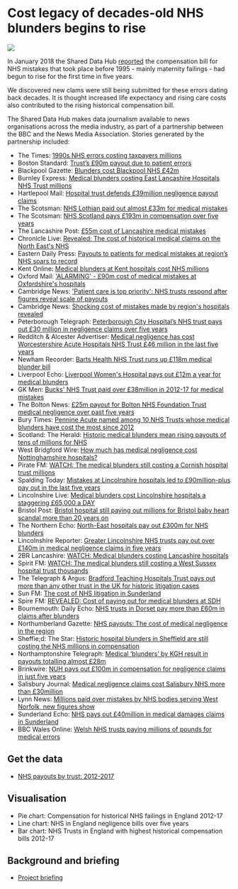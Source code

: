 # Cost legacy of decades-old NHS blunders begins to rise

![](https://news.files.bbci.co.uk/vj/live/idt-images/chart-ELSOVER5YRS/ELSOVER5YRS_pserw.png)

In January 2018 the Shared Data Hub [reported](http://www.bbc.co.uk/news/uk-england-42442343) the compensation bill for NHS mistakes that took place before 1995 - mainly maternity failings - had begun to rise for the first time in five years.

We discovered new clams were still being submitted for these errors dating back decades. It is thought increased life expectancy and rising care costs also contributed to the rising historical compensation bill.

The Shared Data Hub makes data journalism available to news organisations across the media industry, as part of a partnership between the BBC and the News Media Association. Stories generated by the partnership included:

* The Times: [1990s NHS errors costing taxpayers millions](https://www.thetimes.co.uk/article/1990s-nhs-errors-costing-taxpayers-millions-6s93nk9b7)
* Boston Standard: [Trust’s £90m payout due to patient errors](https://www.bostonstandard.co.uk/news/health/trust-s-90m-payout-due-to-patient-errors-1-8333755)
* Blackpool Gazette: [Blunders cost Blackpool NHS £42m](https://www.blackpoolgazette.co.uk/news/health/blunders-cost-blackpool-nhs-42m-1-8959660)
* Burnley Express: [Medical blunders costing East Lancashire Hospitals NHS Trust millions](https://www.burnleyexpress.net/news/health/medical-blunders-costing-east-lancashire-hospitals-nhs-trust-millions-1-8962594)
* Hartlepool Mail: [Hospital trust defends £39million negligence payout claims](https://www.hartlepoolmail.co.uk/news/health/hospital-trust-defends-39million-negligence-payout-claims-1-8961504)
* The Scotsman: [NHS Lothian paid out almost £33m for medical mistakes](https://www.scotsman.com/news/nhs-lothian-paid-out-almost-33m-for-medical-mistakes-1-4662261)
* The Scotsman: [NHS Scotland pays £193m in compensation over five years](https://www.scotsman.com/news/nhs-scotland-pays-193m-in-compensation-over-five-years-1-4662230)
* The Lancashire Post: [£55m cost of Lancashire medical mistakes](https://www.lep.co.uk/news/health/55m-cost-of-lancashire-medical-mistakes-1-8959656)
* Chronicle Live: [Revealed: The cost of historical medical claims on the North East's NHS](https://www.chroniclelive.co.uk/news/health/revealed-cost-historical-medical-claims-14159889)
* Eastern Daily Press: [Payouts to patients for medical mistakes at region’s NHS soars to record](http://www.edp24.co.uk/news/health/norfolk-nhs-clinical-negligence-payout-record-1-5356205)
* Kent Online: [Medical blunders at Kent hospitals cost NHS millions](http://www.kentonline.co.uk/kent/news/medical-blunders-costing-nhs-millions-158522/)
* Oxford Mail: ['ALARMING' - £90m cost of medical mistakes at Oxfordshire's hospitals](http://www.oxfordmail.co.uk/NEWS/15829272._ALARMING______90m_cost_of_medical_mistakes_at_Oxfordshire_s_hospitals/)
* Cambridge News: ['Patient care is top priority': NHS trusts respond after figures reveal scale of payouts](https://www.cambridge-news.co.uk/news/cambridge-news/nhs-trusts-response-compensation-patients-14164895)
* Cambridge News: [Shocking cost of mistakes made by region's hospitals revealed](https://www.cambridge-news.co.uk/news/cambridge-news/mistakes-negligence-hospitals-nhs-compensation-14159721)
* Peterborough Telegraph: [Peterborough City Hospital’s NHS trust pays out £30 million in negligence claims over five years](https://www.peterboroughtoday.co.uk/news/health/peterborough-city-hospital-s-nhs-trust-pays-out-30-million-in-negligence-claims-over-five-years-1-8331988)
* Redditch & Alcester Advertiser: [Medical negligence has cost Worcestershire Acute Hospitals NHS Trust £46 million in the last five years](http://www.redditchadvertiser.co.uk/news/15835367.Medical_negligence_has_cost_Worcestershire_Acute_Hospitals_NHS_Trust___46_million_in_the_last_five_years/)
* Newham Recorder: [Barts Health NHS Trust runs up £118m medical blunder bill](http://www.newhamrecorder.co.uk/news/health/barts-health-nhs-trust-runs-up-118m-medical-blunder-bill-1-5356409)
* Liverpool Echo: [Liverpool Women's Hospital pays out £12m a year for medical blunders](http://www.liverpoolecho.co.uk/news/liverpool-news/liverpool-womens-hospital-pays-out-14159448)
* GK Men: [Bucks' NHS Trust paid over £38million in 2012-17 for medical mistakes](http://gkmen.com/2018/01/16/bucks-nhs-trust-paid-over-38million-in-2012-17-for-medical/)
* The Bolton News: [£25m payout for Bolton NHS Foundation Trust medical negligence over past five years](http://www.theboltonnews.co.uk/news/15830050.__25m_payout_for_Bolton_NHS_Foundation_Trust_medical_negligence_over_past_five_years/)
* Bury Times: [Pennine Acute named among 10 NHS Trusts whose medical blunders have cost the most since 2012](http://www.burytimes.co.uk/news/15830059.Pennine_Acute_named_among_10_NHS_Trusts_whose_medical_blunders_have_cost_the_most_since_2012/)
* Scotland: The Herald: [Historic medical blunders mean rising payouts of tens of millions for NHS](http://www.heraldscotland.com/news/15829892.Historic_medical_blunders_mean_rising_payouts_of_tens_of_millions_for_NHS/)
* West Bridgford Wire: [How much has medical negligence cost Nottinghamshire hospitals?](http://westbridgfordwire.com/much-medical-negligence-cost-nottinghamshire-hospitals/)
* Pirate FM: [WATCH: The medical blunders still costing a Cornish hospital trust millions](https://www.piratefm.co.uk/news/latest-news/2478246/watch-the-medical-blunders-still-costing-a-cornish-hospital-trust-millions/)
* Spalding Today: [Mistakes at Lincolnshire hospitals led to £90million-plus pay out in the last five years](https://www.spaldingtoday.co.uk/news/health/mistakes-at-lincolnshire-hospitals-led-to-90million-plus-pay-out-in-the-last-five-years-1-8331267)
* Lincolnshire Live: [Medical blunders cost Lincolnshire hospitals a staggering £65,000 a DAY](http://www.lincolnshirelive.co.uk/news/local-news/medical-blunders-cost-lincolnshire-hospitals-1069991)
* Bristol Post: [Bristol hospital still paying out millions for Bristol baby heart scandal more than 20 years on](http://www.bristolpost.co.uk/news/bristol-news/bristol-hospital-still-paying-out-1067400)
* The Northern Echo: [North-East hospitals pay out £300m for NHS blunders](http://www.thenorthernecho.co.uk/news/15829618.This_is_how_much_your_hospital_had_to_pay_out_for_medical_blunders/)
* Lincolnshire Reporter: [Greater Lincolnshire NHS trusts pay out over £140m in medical negligence claims in five years](https://lincolnshirereporter.co.uk/2018/01/greater-lincolnshire-nhs-trusts-pay-out-over-140m-in-medical-negligence-claims-in-five-years/)
* 2BR Lancashire: [WATCH: Medical blunders costing Lancashire hospitals](https://www.2br.co.uk/news/local-news/2478312/watch-medical-blunders-costing-lancashire-hospitals/)
* Spirit FM: [WATCH: The medical blunders still costing a West Sussex hospital trust thousands](https://www.spiritfm.net/news/sussex-news/2478255/watch-the-medical-blunders-still-costing-a-west-sussex-hospital-trust-thousands/)
* The Telegraph & Argus: [Bradford Teaching Hospitals Trust pays out more than any other trust in the UK for historic litigation cases](http://www.thetelegraphandargus.co.uk/news/15829307.Bradford_hospitals_trust_tops_UK_list_for_historic_litigation_payouts/)
* Sun FM: [The cost of NHS litigation in Sunderland](https://www.sun-fm.com/news/local/2478232/the-cost-of-nhs-litigation-in-sunderland/)
* Spire FM: [REVEALED: Cost of paying out for medical blunders at SDH](https://www.spirefm.co.uk/news/local-news/2477942/revealed-cost-of-paying-out-for-medical-blunders-at-sdh/)
* Bournemouth: Daily Echo: [NHS trusts in Dorset pay more than £60m in claims after blunders](http://www.bournemouthecho.co.uk/newS/15829955.NHS_trusts_in_Dorset_pay_more_than___60m_in_claims_after_blunders/)
* Northumberland Gazette: [NHS payouts: The cost of medical negligence in the region](https://www.northumberlandgazette.co.uk/news/nhs-payouts-the-cost-of-medical-negligence-in-the-region-1-8959339)
* Sheffie;d: The Star: [Historic hospital blunders in Sheffield are still costing the NHS millions in compensation](https://www.thestar.co.uk/news/historic-hospital-blunders-in-sheffield-are-still-costing-the-nhs-millions-in-compensation-1-8960065)
* Northamptonshire Telegraph: [Medical ‘blunders’ by KGH result in payouts totalling almost £28m](https://www.northantstelegraph.co.uk/news/medical-blunders-by-kgh-result-in-payouts-totalling-almost-28m-1-8331133)
* Brinkwire: [NUH pays out £100m in compensation for negligence claims in just five years](http://en.brinkwire.com/96849/nuh-pays-out-100m-in-compensation-for-negligence-claims-in-just-five-years/)
* Salisbury Journal: [Medical negligence claims cost Salisbury NHS more than £30million](http://www.salisburyjournal.co.uk/news/15830302.More_than___30million_spent_on_medical_negligence_claims_in_Salisbury/)
* Lynn News: [Millions paid over mistakes by NHS bodies serving West Norfolk, new figures show](https://www.lynnnews.co.uk/news/millions-paid-over-mistakes-by-nhs-bodies-serving-west-norfolk-new-figures-show-1-8331340)
* Sunderland Echo: [NHS pays out £40million in medical damages claims in Sunderland](https://www.sunderlandecho.com/our-region/sunderland/nhs-pays-out-40million-in-medical-damages-claims-in-sunderland-1-8959400)
* BBC Wales Online: [Welsh NHS trusts paying millions of pounds for medical errors](http://www.bbc.co.uk/news/uk-wales-42695699)


## Get the data

* [NHS payouts by trust: 2012-2017](https://docs.google.com/spreadsheets/d/1cbNnk8uwDzaBFgwdX1Ha3l_XCekrcaKj1qwmiuRJwRo/edit#gid=1414646496)

## Visualisation

* Pie chart: Compensation for historical NHS failings in England 2012-17
* Line chart: NHS in England negligence bills over five years
* Bar chart: NHS Trusts in England with highest historical compensation bills 2012-17 

## Background and briefing

* [Project briefing](https://docs.google.com/document/d/1sfMyr1YkEGrNZcHNGWCuxvl7eLFBj1zAhOWSfstfbnc/edit)
